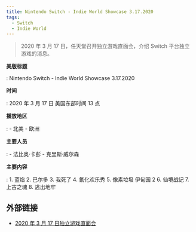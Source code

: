 ```yaml
---
title: Nintendo Switch - Indie World Showcase 3.17.2020
tags:
  - Switch
  - Indie World
---
```


> 2020 年 3 月 17 日，任天堂召开独立游戏直面会，介绍 Switch 平台独立游戏的消息。

**美版标题**

:   Nintendo Switch - Indie World Showcase 3.17.2020

**时间**

:   2020 年 3 月 17 日 美国东部时间 13 点

**播放地区**

:   - 北美
    - 欧洲

**主要人员**

:   - 法比奥·卡彭
    - 克里斯·威尔森

**主要内容**

:   1. 蓝焰
    2. 巴尔多
    3. 我死了
    4. 氰化欢乐秀
    5. 像素垃圾 伊甸园 2
    6. 仙境战记
    7. 上古之魂
    8. 逃出地牢

## 外部链接

- [2020 年 3 月 17 日独立游戏直面会](https://www.bilibili.com/video/BV1gy4y1D7aQ/)
